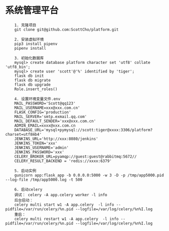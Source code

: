 系统管理平台
=============================================

        1. 克隆项目
        git clone git@github.com:ScottCho/platform.git

        2. 安装虚拟环境
        pip3 install pipenv
        pipenv install

        3. 初始化数据库
        mysql> create database platform character set 'utf8' collate 'utf8_bin';
        mysql> create user 'scott'@'%' identified by 'tiger';
        flask db init
        flask db migrate
        flask db upgrade
        Role.insert_roles()

        4. 设置环境变量文件.env
        MAIL_PASSWORD='Scott@qq123'
        MAIL_USERNAME=xxx@xxx.com.cn'
        FLASK_CONFIG='production'
        MAIL_SERVER='smtp.exmail.qq.com'
        MAIL_DEFAULT_SENDER='xxx@xxx.com.cn'
        ADMIN_EMAIL=xxxx@xxx.com.cn
        DATABASE_URL='mysql+pymysql://scott:tiger@xxxx:3306/platform?charset=utf8mb4'
        JENKINS_URL='http://xxx:8080/jenkins'
        JENKINS_TOKEN='xxx'
        JENKINS_USERNAME='admin'
        JENKINS_PASSWORD='xxx'
        CELERY_BROKER_URL=pyamqp://guest:guest@rabbitmq:5672//
        CELERY_RESULT_BACKEND = 'redis://xxxx:6379'

        5. 启动实例
        gunicorn app:flask_app -b 0.0.0.0:5000 -w 3 -D -p /tmp/app5000.pid --log-file /tmp/app5000.log -t 500

        6. 启动celery
        调试： celery -A app.celery worker -l info
        后台启动：
        celery multi start w1 -A app.celery  -l info --pidfile=/var/run/celery/%n.pid --logfile=/var/log/celery/%n%I.log
        重启：
        celery multi restart w1 -A app.celery  -l info --pidfile=/var/run/celery/%n.pid --logfile=/var/log/celery/%n%I.log 
